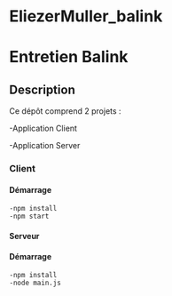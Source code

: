 # EliezerMuller_balink

# Entretien Balink 


## Description
 
Ce dépôt comprend 2 projets :
 
 -Application Client
 
 -Application Server
 
### Client

#### Démarrage

```
-npm install 
-npm start
```

#### Serveur

#### Démarrage
```
-npm install 
-node main.js

